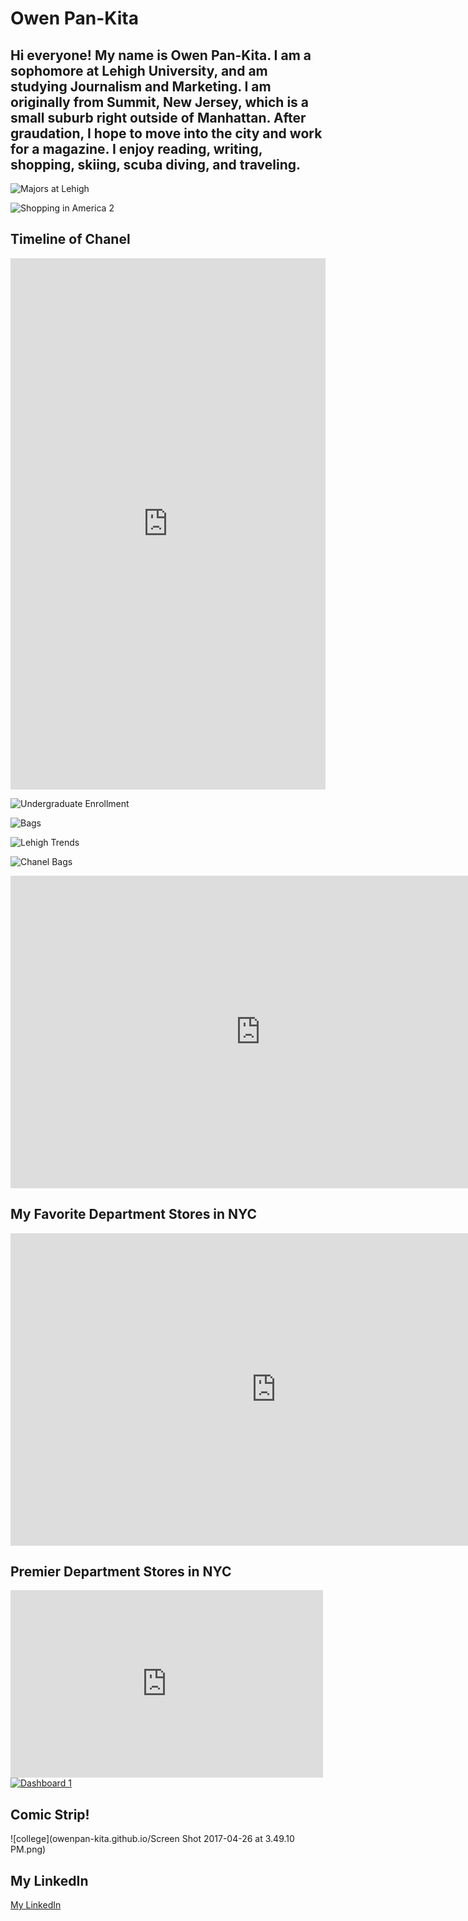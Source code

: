 # Owen Pan-Kita
## Hi everyone! My name is Owen Pan-Kita. I am a sophomore at Lehigh University, and am studying Journalism and Marketing. I am originally from Summit, New Jersey, which is a small suburb right outside of Manhattan. After graudation, I hope to move into the city and work for a magazine. I enjoy reading, writing, shopping, skiing, scuba diving, and traveling.

![Majors at Lehigh](owenpan-kita.github.io/majors.png)

![Shopping in America 2](owenpan-kita.github.io/shoppinginamerica2.png)

## Timeline of Chanel
<iframe src='https://cdn.knightlab.com/libs/timeline3/latest/embed/index.html?source=1QfKp1MOdoRBmw43Mj8FkqiAFsF8ZuQmvc_NVIsQbq7U&font=Default&lang=en&initial_zoom=2&height=650' width='100%' height='850' webkitallowfullscreen mozallowfullscreen allowfullscreen frameborder='0'></iframe>

![Undergraduate Enrollment](owenpan-kita.github.io/Undergraduate_enrollment_Undergraduate_enrollment_chartbuilder.png)

![Bags](owenpan-kita.github.io/Top_10_Most_Expensive_Bags_in_the_World_Price_chartbuilder.png)

![Lehigh Trends](owenpan-kita.github.io/Trends_of_the_last_10_Years_of_Students_in_Lehigh_Arts_&_Science_Engineering_Business_chartbuilder.png)

![Chanel Bags](owenpan-kita.github.io/Chanel_Bag_Price_Increases_since_2008_Chanel_Medium-Large_in_Caviar_Chanel_Reissue_2.55_266_Boy_Chanel_Medium_Flap_Bag_chartbuilder.png)

<iframe width="800" height="500" scrolling="no" frameborder="no" src="https://fusiontables.google.com/embedviz?q=select+col12+from+1qrdN1QMbbiiIkS7FuLNP-SSe1ENgGW3z0vt1430c&amp;viz=MAP&amp;h=false&amp;lat=10.902224578468408&amp;lng=-85.43183000000005&amp;t=1&amp;z=11&amp;l=col12&amp;y=2&amp;tmplt=2&amp;hml=TWO_COL_LAT_LNG"></iframe>


## My Favorite Department Stores in NYC
<iframe width="850" height="500" scrolling="no" frameborder="no" src="https://fusiontables.google.com/embedviz?q=select+col2+from+1HToSb0_hxW1iISqtmo8ry25APr0s17N0JhLEnj4R&amp;viz=MAP&amp;h=false&amp;lat=40.76382141568403&amp;lng=-73.978317&amp;t=1&amp;z=14&amp;l=col2&amp;y=2&amp;tmplt=2&amp;hml=TWO_COL_LAT_LNG"></iframe>

## Premier Department Stores in NYC
<iframe width="500" height="300" scrolling="no" frameborder="no" src="https://fusiontables.google.com/embedviz?q=select+col2+from+1QcUv9SxZwBG0RKo90j1Z-c_OPsB6ha-rxIppo8Kn&amp;viz=MAP&amp;h=false&amp;lat=40.75637749047096&amp;lng=-73.97625706347657&amp;t=1&amp;z=15&amp;l=col2&amp;y=2&amp;tmplt=2&amp;hml=TWO_COL_LAT_LNG"></iframe>

<md>
<div class='tableauPlaceholder' id='viz1492630280925' style='position: relative'><noscript><a href='#'><img alt='Dashboard 1 ' src='https:&#47;&#47;public.tableau.com&#47;static&#47;images&#47;55&#47;55FNTP596&#47;1_rss.png' style='border: none' /></a></noscript><object class='tableauViz'  style='display:none;'><param name='host_url' value='https%3A%2F%2Fpublic.tableau.com%2F' /> <param name='path' value='shared&#47;55FNTP596' /> <param name='toolbar' value='yes' /><param name='static_image' value='https:&#47;&#47;public.tableau.com&#47;static&#47;images&#47;55&#47;55FNTP596&#47;1.png' /> <param name='animate_transition' value='yes' /><param name='display_static_image' value='yes' /><param name='display_spinner' value='yes' /><param name='display_overlay' value='yes' /><param name='display_count' value='yes' /></object></div>                <script type='text/javascript'>                    var divElement = document.getElementById('viz1492630280925');                    var vizElement = divElement.getElementsByTagName('object')[0];                    vizElement.style.minWidth='424px';vizElement.style.maxWidth='654px';vizElement.style.width='100%';vizElement.style.minHeight='629px';vizElement.style.maxHeight='929px';vizElement.style.height=(divElement.offsetWidth*0.75)+'px';                    var scriptElement = document.createElement('script');                    scriptElement.src = 'https://public.tableau.com/javascripts/api/viz_v1.js';                    vizElement.parentNode.insertBefore(scriptElement, vizElement);                </script>
</md>

## Comic Strip!

![college](owenpan-kita.github.io/Screen Shot 2017-04-26 at 3.49.10 PM.png)

## My LinkedIn
[My LinkedIn](https://www.linkedin.com/in/owen-caroline-pan-kita-9571a9128 "My LinkedIn")   
